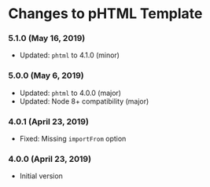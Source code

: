 # Changes to pHTML Template

### 5.1.0 (May 16, 2019)

- Updated: `phtml` to 4.1.0 (minor)

### 5.0.0 (May 6, 2019)

- Updated: `phtml` to 4.0.0 (major)
- Updated: Node 8+ compatibility (major)

### 4.0.1 (April 23, 2019)

- Fixed: Missing `importFrom` option

### 4.0.0 (April 23, 2019)

- Initial version
